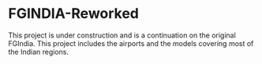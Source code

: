 # FGINDIA-Reworked
This project is under construction and is a continuation on the original FGIndia. 
This project includes the airports and the models covering most of the Indian regions. 
